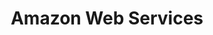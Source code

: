 ---
type: docs
title: "Amazon Web Services"
linkTitle: "Amazon Web Services"
weight: 5
description: >-
  If you are working in a multi-cloud environment, you can deploy new AWS EC2 instances in an automated fashion using Terraform and onboard it as Azure Arc enabled servers.
---